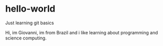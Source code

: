 # hello-world
Just learning git basics

Hi, im Giovanni, im from Brazil and i like learning about programming and science computing.
